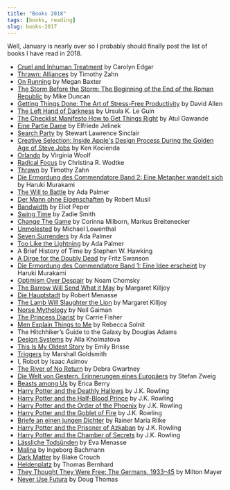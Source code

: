 ```yaml
---
title: "Books 2018"
tags: [books, reading]
slug: books-2017
---
```


Well, January is nearly over so I probably should finally post the list of books I have read in 2018.

- [Cruel and Inhuman Treatment](https://www.creativenonfiction.org/products/true-story-issue-19) by Carolyn Edgar
- [Thrawn: Alliances](https://amzn.to/2UwDe3g) by Timothy Zahn
- [On Running](https://www.creativenonfiction.org/products/true-story-issue-21) by Megan Baxter
- [The Storm Before the Storm: The Beginning of the End of the Roman Republic](https://amzn.to/2BeStXu) by Mike Duncan
- [Getting Things Done: The Art of Stress-Free Productivity](https://amzn.to/2D0PBgY) by David Allen
- [The Left Hand of Darkness](https://amzn.to/2B7lzbp) by Ursula K. Le Guin
- [The Checklist Manifesto How to Get Things Right](https://amzn.to/2D0f0Yj) by Atul Gawande
- [Eine Partie Dame](https://amzn.to/2RtlLHp) by Elfriede Jelinek
- [Search Party](https://www.creativenonfiction.org/products/true-story-issue-18) by Stewart Lawrence Sinclair
- [Creative Selection: Inside Apple's Design Process During the Golden Age of Steve Jobs](http://creativeselection.io) by Ken Kocienda
- [Orlando](https://amzn.to/2RYfF71) by Virginia Woolf
- [Radical Focus](https://amzn.to/2BdCQiW) by Christina R. Wodtke
- [Thrawn](https://amzn.to/2HKs6OQ) by Timothy Zahn
- [Die Ermordung des Commendatore Band 2: Eine Metapher wandelt sich](https://amzn.to/2BecWfb) by Haruki Murakami
- [The Will to Battle](https://amzn.to/2UsM7ek) by Ada Palmer
- [Der Mann ohne Eigenschaften](https://amzn.to/2CW2lWn) by Robert Musil
- [Bandwidth](https://amzn.to/2CYzdxr) by Eliot Peper
- [Swing Time](https://amzn.to/2RZp8La) by Zadie Smith
- [Change The Game](https://amzn.to/2CW2w3Z) by Corinna Milborn, Markus Breitenecker
- [Unmolested](https://www.creativenonfiction.org/products/true-story-issue-17) by Michael Lowenthal
- [Seven Surrenders](https://amzn.to/2Bd0Ti1) by Ada Palmer
- [Too Like the Lightning](https://amzn.to/2CVXuEy) by Ada Palmer
- A Brief History of Time by Stephen W. Hawking
- [A Dirge for the Doubly Dead](https://www.creativenonfiction.org/products/true-story-issue-16) by Fritz Swanson
- [Die Ermordung des Commendatore Band 1: Eine Idee erscheint](https://amzn.to/2Bc6rtc) by Haruki Murakami
- [Optimism Over Despair](https://amzn.to/2Uz5nqJ) by Noam Chomsky
- [The Barrow Will Send What it May](https://amzn.to/2BfdGki) by Margaret Killjoy
- [Die Hauptstadt](https://amzn.to/2S26xhC) by Robert Menasse
- [The Lamb Will Slaughter the Lion](https://amzn.to/2HHLMCV) by Margaret Killjoy
- [Norse Mythology](https://amzn.to/2BdUZgO) by Neil Gaiman
- [The Princess Diarist](https://amzn.to/2HIoBsj) by Carrie Fisher
- [Men Explain Things to Me](https://amzn.to/2Bdxkgx) by Rebecca Solnit
- The Hitchhiker’s Guide to the Galaxy by Douglas Adams
- [Design Systems](https://designsystemsbook.com) by Alla Kholmatova
- [This Is My Oldest Story](https://www.creativenonfiction.org/products/true-story-issue-15) by Emily Brisse
- [Triggers](https://amzn.to/2UAFAOZ) by Marshall Goldsmith
- I, Robot by Isaac Asimov
- [The River of No Return](https://www.creativenonfiction.org/products/true-story-issue-14) by Debra Gwartney
- [Die Welt von Gestern. Erinnerungen eines Europäers](https://amzn.to/2BeTA9C) by Stefan Zweig
- [Beasts among Us](https://www.creativenonfiction.org/products/true-story-issue-13) by Erica Berry
- [Harry Potter and the Deathly Hallows](https://amzn.to/2CWa1b3) by J.K. Rowling
- [Harry Potter and the Half-Blood Prince](https://amzn.to/2CZDOPU) by J.K. Rowling
- [Harry Potter and the Order of the Phoenix](https://amzn.to/2CV0KQw) by J.K. Rowling
- [Harry Potter and the Goblet of Fire](https://amzn.to/2UqG9L4) by J.K. Rowling
- [Briefe an einen jungen Dichter](https://amzn.to/2CV1F3q) by Rainer Maria Rilke
- [Harry Potter and the Prisoner of Azkaban](https://amzn.to/2CX86mw) by J.K. Rowling
- [Harry Potter and the Chamber of Secrets](https://amzn.to/2HHgyfp) by J.K. Rowling
- [Lässliche Todsünden](https://amzn.to/2HGMh0k) by Eva Menasse
- [Malina](https://amzn.to/2Bc6Zzg) by Ingeborg Bachmann
- [Dark Matter](https://amzn.to/2HJTOey) by Blake Crouch
- [Heldenplatz](https://amzn.to/2CV3iOA) by Thomas Bernhard
- [They Thought They Were Free: The Germans, 1933–45](https://amzn.to/2CWaxG1) by Milton Mayer
- [Never Use Futura](https://amzn.to/2Bc4Gwj) by Doug Thomas
